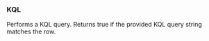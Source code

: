 <!--
This is generated by ESQL's AbstractFunctionTestCase. Do no edit it. See ../README.md for how to regenerate it.
-->

### KQL
Performs a KQL query. Returns true if the provided KQL query string matches the row.

